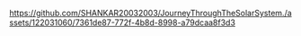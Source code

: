 https://github.com/SHANKAR20032003/JourneyThroughTheSolarSystem./assets/122031060/7361de87-772f-4b8d-8998-a79dcaa8f3d3
